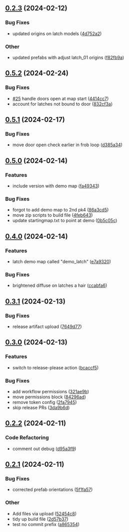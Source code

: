 ## [0.2.3](https://github.com/thedarkmodcommunity/test-latch/compare/v0.2.2...v0.2.3) (2024-02-12)

### Bug Fixes

- updated origins on latch models ([4d752a2](https://github.com/thedarkmodcommunity/test-latch/commit/4d752a2fb41472d3eadd282136e7ac1b1df659a6))

### Other

- updated prefabs with adjust latch_01 origins ([f82fb9a](https://github.com/thedarkmodcommunity/test-latch/commit/f82fb9a9b9bdb3d5f20ea6d5ddf3c8b2d115d542))

## [0.5.2](https://github.com/thedarkmodcommunity/test-latch/compare/v0.5.1...v0.5.2) (2024-02-24)


### Bug Fixes

* [#25](https://github.com/thedarkmodcommunity/test-latch/issues/25) handle doors open at map start ([4414cc7](https://github.com/thedarkmodcommunity/test-latch/commit/4414cc71be1811d91738795563846cf0dd7e0062))
* account for latches not bound to door ([832cf3a](https://github.com/thedarkmodcommunity/test-latch/commit/832cf3a717fe0bd968b0490b2e969e5c7fbb3dc8))

## [0.5.1](https://github.com/thedarkmodcommunity/test-latch/compare/v0.5.0...v0.5.1) (2024-02-17)


### Bug Fixes

* move door open check earlier in frob loop ([d385a34](https://github.com/thedarkmodcommunity/test-latch/commit/d385a34d5cbe74b8e377a5cf02a8c10ab0cefa92))

## [0.5.0](https://github.com/thedarkmodcommunity/test-latch/compare/v0.4.0...v0.5.0) (2024-02-14)


### Features

* include version with demo map ([fa49343](https://github.com/thedarkmodcommunity/test-latch/commit/fa4934340703409fc0dfeb93e3ca26419e598966))


### Bug Fixes

* forgot to add demo map to 2nd pk4 ([86a3cd5](https://github.com/thedarkmodcommunity/test-latch/commit/86a3cd5cded57941192489373d4c7ac7b63f4acf))
* move zip scripts to build file ([4feb643](https://github.com/thedarkmodcommunity/test-latch/commit/4feb643459ef935fbbb102c8ee27e3b9225e64af))
* update startingmap.txt to point at demo ([0b5c05c](https://github.com/thedarkmodcommunity/test-latch/commit/0b5c05cba9760a6fd9f56c292b4c3c9698c92602))

## [0.4.0](https://github.com/thedarkmodcommunity/test-latch/compare/v0.3.1...v0.4.0) (2024-02-14)


### Features

* latch demo map called "demo_latch" ([e7a9320](https://github.com/thedarkmodcommunity/test-latch/commit/e7a9320c41d00b2b893599de4a39ada5524e054a))


### Bug Fixes

* brightened diffuse on latches a hair ([ccabfa6](https://github.com/thedarkmodcommunity/test-latch/commit/ccabfa6ba0f4bf80f06763fb659e8d6a062b25d2))

## [0.3.1](https://github.com/thedarkmodcommunity/test-latch/compare/v0.3.0...v0.3.1) (2024-02-13)


### Bug Fixes

* release artifact upload ([7649d77](https://github.com/thedarkmodcommunity/test-latch/commit/7649d77197bd6b508872acae14dd4ccb09475502))

## [0.3.0](https://github.com/thedarkmodcommunity/test-latch/compare/v0.2.3...v0.3.0) (2024-02-13)


### Features

* switch to release-please action ([bcaccf5](https://github.com/thedarkmodcommunity/test-latch/commit/bcaccf58d21396f2b463d849556d44ea8891a5a8))


### Bug Fixes

* add workflow permissions ([321ae9b](https://github.com/thedarkmodcommunity/test-latch/commit/321ae9b4197d23f492c4f287876d21d066b2423b))
* move permissions block ([84296ad](https://github.com/thedarkmodcommunity/test-latch/commit/84296ad041a08445044f1f9e7551fa7752cb5c87))
* remove token config ([2fa7945](https://github.com/thedarkmodcommunity/test-latch/commit/2fa7945eacb5dec5c2307f85857b04f5213bdb86))
* skip release PRs ([3da9b6d](https://github.com/thedarkmodcommunity/test-latch/commit/3da9b6d076f5539a7228a0ef66aa0e6572c6eb2e))

## [0.2.2](https://github.com/thedarkmodcommunity/test-latch/compare/v0.2.1...v0.2.2) (2024-02-11)

### Code Refactoring

- comment out debug ([d95a3f9](https://github.com/thedarkmodcommunity/test-latch/commit/d95a3f923b9b6fcde0c138fc176bc77c4f50676d))

## [0.2.1](https://github.com/thedarkmodcommunity/test-latch/compare/v0.2.0...v0.2.1) (2024-02-11)

### Bug Fixes

- corrected prefab orientations ([5f1fa57](https://github.com/thedarkmodcommunity/test-latch/commit/5f1fa57a69cb05a613e01069608a9a8745c3bdcb))

### Other

- Add files via upload ([52454c8](https://github.com/thedarkmodcommunity/test-latch/commit/52454c8d080270ff5b6b7ca3eb3b1683282319fe))
- tidy up build file ([2d57b37](https://github.com/thedarkmodcommunity/test-latch/commit/2d57b371891d5bea1501d3d7ab56b740fb0241d2))
- test no commit prefix ([a865354](https://github.com/thedarkmodcommunity/test-latch/commit/a86535412fc0eb8985bff53cef2bc6f755c3083f))
